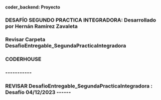 #### coder_backend: Proyecto
### DESAFÍO SEGUNDO PRACTICA INTEGRADORA: Desarrollado por Hernán Ramírez Zavaleta
### Revisar Carpeta DesafioEntregable_SegundaPracticaIntegradora
### CODERHOUSE
### -----------
### REVISAR DesafioEntregable_SegundaPracticaIntegradora : Desafío 04/12/2023 ------